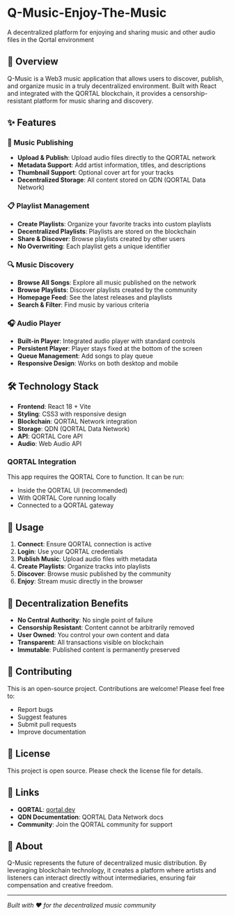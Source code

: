 # Q-Music-Enjoy-The-Music
A decentralized platform for enjoying and sharing music and other audio files in the Qortal environment
## 🎯 Overview

Q-Music is a Web3 music application that allows users to discover, publish, and organize music in a truly decentralized environment. Built with React and integrated with the QORTAL blockchain, it provides a censorship-resistant platform for music sharing and discovery.

## ✨ Features

### 🎵 Music Publishing
- **Upload & Publish**: Upload audio files directly to the QORTAL network
- **Metadata Support**: Add artist information, titles, and descriptions
- **Thumbnail Support**: Optional cover art for your tracks
- **Decentralized Storage**: All content stored on QDN (QORTAL Data Network)

### 📋 Playlist Management
- **Create Playlists**: Organize your favorite tracks into custom playlists
- **Decentralized Playlists**: Playlists are stored on the blockchain
- **Share & Discover**: Browse playlists created by other users
- **No Overwriting**: Each playlist gets a unique identifier

### 🔍 Music Discovery
- **Browse All Songs**: Explore all music published on the network
- **Browse Playlists**: Discover playlists created by the community
- **Homepage Feed**: See the latest releases and playlists
- **Search & Filter**: Find music by various criteria

### 🎧 Audio Player
- **Built-in Player**: Integrated audio player with standard controls
- **Persistent Player**: Player stays fixed at the bottom of the screen
- **Queue Management**: Add songs to play queue
- **Responsive Design**: Works on both desktop and mobile

## 🛠️ Technology Stack

- **Frontend**: React 18 + Vite
- **Styling**: CSS3 with responsive design
- **Blockchain**: QORTAL Network integration
- **Storage**: QDN (QORTAL Data Network)
- **API**: QORTAL Core API
- **Audio**: Web Audio API

### QORTAL Integration
This app requires the QORTAL Core to function. It can be run:
- Inside the QORTAL UI (recommended)
- With QORTAL Core running locally
- Connected to a QORTAL gateway

## 📱 Usage

1. **Connect**: Ensure QORTAL connection is active
2. **Login**: Use your QORTAL credentials
3. **Publish Music**: Upload audio files with metadata
4. **Create Playlists**: Organize tracks into playlists
5. **Discover**: Browse music published by the community
6. **Enjoy**: Stream music directly in the browser

## 🔐 Decentralization Benefits

- **No Central Authority**: No single point of failure
- **Censorship Resistant**: Content cannot be arbitrarily removed
- **User Owned**: You control your own content and data
- **Transparent**: All transactions visible on blockchain
- **Immutable**: Published content is permanently preserved

## 🤝 Contributing

This is an open-source project. Contributions are welcome! Please feel free to:
- Report bugs
- Suggest features  
- Submit pull requests
- Improve documentation

## 📄 License

This project is open source. Please check the license file for details.

## 🔗 Links

- **QORTAL**: [qortal.dev](https://qortal.dev)
- **QDN Documentation**: QORTAL Data Network docs
- **Community**: Join the QORTAL community for support

## 🎵 About

Q-Music represents the future of decentralized music distribution. By leveraging blockchain technology, it creates a platform where artists and listeners can interact directly without intermediaries, ensuring fair compensation and creative freedom.

---

*Built with ❤️ for the decentralized music community*
